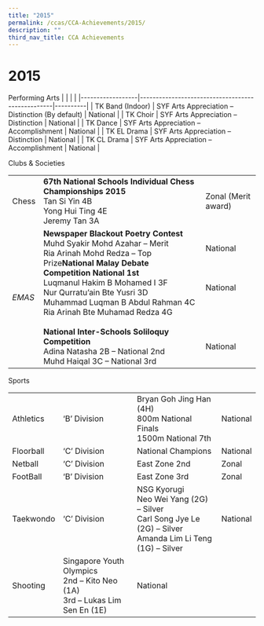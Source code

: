 ```yaml
---
title: "2015"
permalink: /ccas/CCA-Achievements/2015/
description: ""
third_nav_title: CCA Achievements
---
```

# 2015

Performing Arts
|                  |                                                  |          |
|------------------|--------------------------------------------------|----------|
| TK Band (Indoor) | SYF Arts Appreciation – Distinction (By default) | National |
| TK Choir         | SYF Arts Appreciation – Distinction              | National |
| TK Dance         | SYF Arts Appreciation – Accomplishment           | National |
| TK EL Drama      | SYF Arts Appreciation – Distinction              | National |
| TK CL Drama      | SYF Arts Appreciation – Accomplishment           | National |

Clubs & Societies

|       |            |                    |
|-------|-------|-----------------------------------------------------|
| Chess | **67th National Schools Individual Chess Championships 2015**<br>Tan Si Yin 4B<br>Yong Hui Ting 4E<br>Jeremy Tan 3A                                    | Zonal (Merit award)                                 |
| *EMAS*  | **Newspaper Blackout Poetry Contest**<br>Muhd Syakir Mohd Azahar – Merit<br>Ria Arinah Mohd Redza – Top Prize**National Malay Debate Competition National 1st**<br>Luqmanul Hakim B Mohamed I 3F<br>Nur Qurratu’ain Bte Yusri 3D<br>Muhammad Luqman B Abdul Rahman 4C<br>Ria Arinah Bte Muhamad Redza 4G<br><br>**National Inter-Schools Soliloquy Competition**<br>Adina Natasha 2B – National 2nd<br>Muhd Haiqal 3C – National 3rd | National<br><br> <br> <br>National<br><br><br><br><br> <br>National |

Sports

|           |                        |           |          |
|-----------|--------------------------------------------------------------------------------|------------------------------------------------------------------------------------------------------------------|----------|
| Athletics | ‘B’ Division                                                                   | Bryan Goh Jing Han (4H)<br>800m National Finals<br>1500m National 7th                                            | National |
| Floorball | ‘C’ Division                                                                   | National Champions          | National |
| Netball   | ‘C’ Division                                                                   | East Zone 2nd                                                                                                    | Zonal    |
| FootBall  | ‘B’ Division                                                                   | East Zone 3rd                                                                                                    | Zonal    |
| Taekwondo | ‘C’ Division                                                                   | NSG Kyorugi<br>Neo Wei Yang (2G)  – Silver<br>Carl Song Jye Le (2G) – Silver<br>Amanda Lim Li Teng (1G) – Silver | National |
| Shooting  | Singapore Youth Olympics<br>2nd – Kito Neo (1A)<br>3rd – Lukas Lim Sen En (1E) | National                                                                                                         |          |